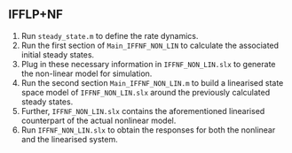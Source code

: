 ## IFFLP+NF

1. Run `steady_state.m` to define the rate dynamics.
2. Run the first section of `Main_IFFNF_NON_LIN` to calculate the associated initial steady states.
3. Plug in these necessary information in `IFFNF_NON_LIN.slx` to generate the non-linear model for simulation.
4. Run the second section `Main_IFFNF_NON_LIN.m` to build a linearised state space model of `IFFNF_NON_LIN.slx` around the previously calculated steady states.
5. Further, `IFFNF_NON_LIN.slx` contains the aforementioned linearised counterpart of the actual nonlinear model.
6. Run `IFFNF_NON_LIN.slx` to obtain the responses for both the nonlinear and the linearised system.
